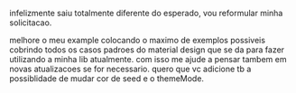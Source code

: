 infelizmente saiu totalmente diferente do esperado, vou reformular minha solicitacao.

melhore o meu example colocando o maximo de exemplos possiveis cobrindo todos os casos padroes do material design que se da para fazer utilizando a minha lib atualmente. com isso me ajude a pensar tambem em novas atualizacoes se for necessario. quero que vc adicione tb a possiblidade de mudar cor de seed e o themeMode.
